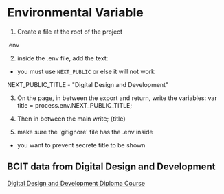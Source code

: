 # Environmental Variable

1. Create a file at the root of the project

.env

2. inside the .env file, add the text:
- you must use `NEXT_PUBLIC` or else it will not work

NEXT_PUBLIC_TITLE - "Digital Design and Development"

3. On the page, in between the export and return, write the variables:
var title = process.env.NEXT_PUBLIC_TITLE;

4. Then in between the main write; 
{title}

5. make sure the 'gitignore' file has the .env inside
- you want to prevent secrete title to be shown

## BCIT data from Digital Design and Development 
[Digital Design and Development Diploma Course](https://www.bcit.ca/programs/digital-design-and-development-diploma-full-time-6515dipma/#courses)